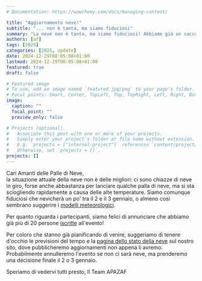 ```yaml
---
# Documentation: https://wowchemy.com/docs/managing-content/

title: "Aggiornamento neve!"
subtitle: "... non è tanta, ma siamo fiduciosi"
summary: "La neve non è tanta, ma siamo fiduciosi! Abbiamo già un sacco di registrazioni!"
authors: [af]
tags: [2025]
categories: [2025, update]
date: 2024-12-29T08:05:08+01:00
lastmod: 2024-12-29T08:05:08+01:00
featured: true
draft: false

# Featured image
# To use, add an image named `featured.jpg/png` to your page's folder.
# Focal points: Smart, Center, TopLeft, Top, TopRight, Left, Right, BottomLeft, Bottom, BottomRight.
image:
  caption: ""
  focal_point: ""
  preview_only: false

# Projects (optional).
#   Associate this post with one or more of your projects.
#   Simply enter your project's folder or file name without extension.
#   E.g. `projects = ["internal-project"]` references `content/project/deep-learning/index.md`.
#   Otherwise, set `projects = []`.
projects: []
---
```


Cari Amanti delle Palle di Neve,  
la situazione attuale della neve non è delle migliori: ci sono chiazze di neve in giro, forse anche abbastanza per lanciare qualche palla di neve,
ma si sta sciogliendo rapidamente a causa delle alte temperature.
Siamo comunque fiduciosi che nevicherà un po' tra il 2 e il 3 gennaio, o almeno così sembrano suggerire i [modelli meteorologici](https://www.meteoblue.com/it/tempo/previsioni/multimodel/gosaldo_italia_3175974).

Per quanto riguarda i partecipanti, siamo felici di annunciare che abbiamo già più di 20 persone [iscritte](/it/register) all'evento!

Per coloro che stanno già pianificando di venire, suggeriamo di tenere d'occhio le previsioni del tempo e la [pagina dello stato della neve](/it/snow) sul nostro sito, dove pubblicheremo aggiornamenti non appena li avremo.
Probabilmente annulleremo l'evento se non ci sarà neve, ma prenderemo una decisione finale il 2 o 3 gennaio.

Speriamo di vedervi tutti presto,
Il Team APAZAF
